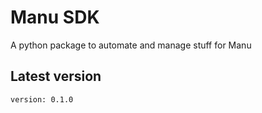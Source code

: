 # Manu SDK

A python package to automate and manage stuff for Manu

## Latest version

`version: 0.1.0`
